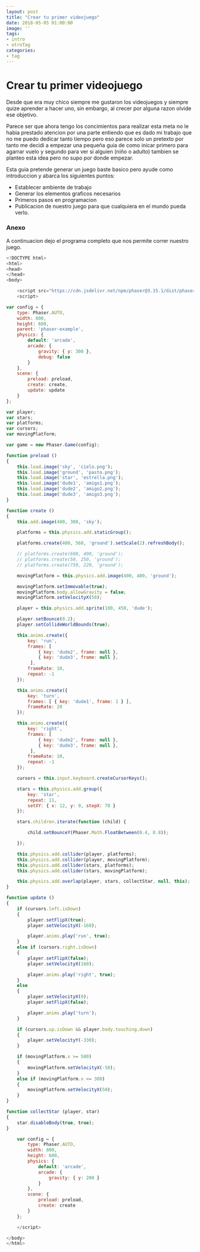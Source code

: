 ```yaml
---
layout: post
title: "Crear tu primer videojuego"
date: 2018-05-05 01:00:00
image: ''
tags:
- intro
- otroTag
categories:
- tag
---
```

# Crear tu primer videojuego

Desde que era muy chico siempre me gustaron los videojuegos y siempre quize aprender a hacer uno, sin embargo, al crecer por alguna razon olvide ese objetivo.

Parece ser que ahora tengo los concimientos para realizar esta meta no le habia prestado atencion por una parte entiendo que es dado mi trabajo que no me puedo dedicar tanto tiempo pero eso parece solo un pretexto por tanto me decidi a empezar una pequeña guia de como inicar primero para agarrar vuelo y segundo para ver si alguien (niño o adulto) tambien se planteo esta idea pero no supo por donde empezar.

Esta guia pretende generar un juego baste basico pero ayude como introduccion y  abarca los siguientes puntos:

* Establecer ambiente de trabajo
* Generar los elementos graficos necesarios
* Primeros pasos en programacion
* Publicacion de nuestro juego para que cualquiera en el mundo pueda verlo.


### Anexo

A continuacion dejo el programa completo que nos permite correr nuestro juego.

```javascript
<!DOCTYPE html>
<html>
<head>
</head>
<body>

    <script src="https://cdn.jsdelivr.net/npm/phaser@3.15.1/dist/phaser-arcade-physics.min.js"></script>
    <script>

var config = {
    type: Phaser.AUTO,
    width: 800,
    height: 600,
    parent: 'phaser-example',
    physics: {
        default: 'arcade',
        arcade: {
            gravity: { y: 300 },
            debug: false
        }
    },
    scene: {
        preload: preload,
        create: create,
        update: update
    }
};

var player;
var stars;
var platforms;
var cursors;
var movingPlatform;

var game = new Phaser.Game(config);

function preload ()
{
    this.load.image('sky', 'cielo.png');
    this.load.image('ground', 'pasto.png');
    this.load.image('star', 'estrella.png');
    this.load.image('dude1', 'amigo1.png');
    this.load.image('dude2', 'amigo2.png');
    this.load.image('dude3', 'amigo3.png');
}

function create ()
{
    this.add.image(400, 300, 'sky');

    platforms = this.physics.add.staticGroup();

    platforms.create(400, 568, 'ground').setScale(2).refreshBody();

    // platforms.create(600, 400, 'ground');
    // platforms.create(50, 250, 'ground');
    // platforms.create(750, 220, 'ground');

    movingPlatform = this.physics.add.image(400, 400, 'ground');

    movingPlatform.setImmovable(true);
    movingPlatform.body.allowGravity = false;
    movingPlatform.setVelocityX(50);

    player = this.physics.add.sprite(100, 450, 'dude');

    player.setBounce(0.2);
    player.setCollideWorldBounds(true);

    this.anims.create({
        key: 'run',
        frames: [ 
            { key: 'dude2', frame: null },
            { key: 'dude3', frame: null },
         ],
        frameRate: 10,
        repeat: -1
    });

    this.anims.create({
        key: 'turn',
        frames: [ { key: 'dude1', frame: 1 } ],
        frameRate: 20
    });

    this.anims.create({
        key: 'right',
        frames: [ 
            { key: 'dude2', frame: null },
            { key: 'dude3', frame: null },
         ],
        frameRate: 10,
        repeat: -1
    });

    cursors = this.input.keyboard.createCursorKeys();

    stars = this.physics.add.group({
        key: 'star',
        repeat: 11,
        setXY: { x: 12, y: 0, stepX: 70 }
    });

    stars.children.iterate(function (child) {

        child.setBounceY(Phaser.Math.FloatBetween(0.4, 0.8));

    });

    this.physics.add.collider(player, platforms);
    this.physics.add.collider(player, movingPlatform);
    this.physics.add.collider(stars, platforms);
    this.physics.add.collider(stars, movingPlatform);

    this.physics.add.overlap(player, stars, collectStar, null, this);
}

function update ()
{
    if (cursors.left.isDown)
    {
        player.setFlipX(true);
        player.setVelocityX(-160);

        player.anims.play('run', true);
    }
    else if (cursors.right.isDown)
    {
        player.setFlipX(false);
        player.setVelocityX(160);

        player.anims.play('right', true);
    }
    else
    {
        player.setVelocityX(0);
        player.setFlipX(false);

        player.anims.play('turn');
    }

    if (cursors.up.isDown && player.body.touching.down)
    {
        player.setVelocityY(-330);
    }

    if (movingPlatform.x >= 500)
    {
        movingPlatform.setVelocityX(-50);
    }
    else if (movingPlatform.x <= 300)
    {
        movingPlatform.setVelocityX(50);
    }
}

function collectStar (player, star)
{
    star.disableBody(true, true);
}

    var config = {
        type: Phaser.AUTO,
        width: 800,
        height: 600,
        physics: {
            default: 'arcade',
            arcade: {
                gravity: { y: 200 }
            }
        },
        scene: {
            preload: preload,
            create: create
        }
    };

    </script>

</body>
</html>
```
